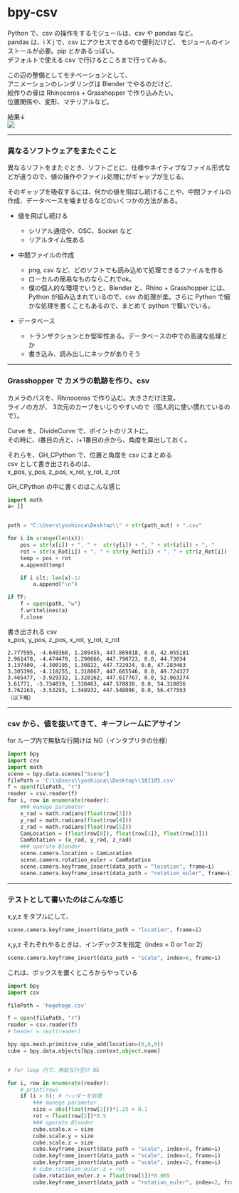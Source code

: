 # bpy-csv  

Python で、csv の操作をするモジュールは、csv や pandas など。  
pandas は、i X j で、csv にアクセスできるので便利だけど、
モジュールのインストールが必要。pip とかあるっぽい。  
デフォルトで使える csv で行けるところまで行ってみる。  


この辺の整備としてモチベーションとして、  
アニメーションのレンダリングは Blender でやるのだけど、  
絵作りの骨は Rhinoceros + Grasshopper で作り込みたい。  
位置関係や、変形、マテリアルなど。  


結果↓  
[![](https://img.youtube.com/vi/5v_j0n8Drtc/0.jpg)](https://www.youtube.com/watch?v=5v_j0n8Drtc)  


---  


###  異なるソフトウェアをまたぐこと  

異なるソフトをまたぐとき、ソフトごとに、仕様やネイティブなファイル形式などが違うので、値の操作やファイル処理にがギャップが生じる。  

そのギャップを吸収するには、何かの値を飛ばし続けることや、中間ファイルの作成、データベースを噛ませるなどのいくつかの方法がある。


- 値を飛ばし続ける  
  - シリアル通信や、OSC、Socket など  
  - リアルタイム性ある  

- 中間ファイルの作成  
  - png, csv など、どのソフトでも読み込めて処理できるファイルを作る  
  - ローカルの簡易なものならこれでok。
  - 僕の個人的な環境でいうと、Blender と、Rhino + Grasshopper には、Python が組み込まれているので、csv の処理が楽。さらに Python で細かな処理を書くこともあるので、まとめて python で繋いでいる。  

- データベース  
  - トランザクションとか堅牢性ある。データベースの中での高速な処理とか  
  - 書き込み、読み出しにネックがありそう  



---  


### Grasshopper で カメラの軌跡を作り、csv  

カメラのパスを、Rhinoceros で作り込む。大きさだけ注意。  
ライノの方が、 3次元のカーブをいじりやすいので（個人的に使い慣れているので）。

Curve を、DivideCurve で、ポイントのリストに。  
その時に、i番目の点と、i+1番目の点から、角度を算出しておく。  

それらを、GH_CPython で、位置と角度を csv にまとめる  
csv として書き出されるのは、  
x_pos, y_pos, z_pos, x_rot, y_rot, z_rot  

GH_CPython の中に書くのはこんな感じ  
```python
import math
a= []


path = "C:\Users\yoshioca\Desktop\\" + str(path_out) + ".csv"

for i in xrange(len(x)):
    pos = str(x[i]) + ", " +  str(y[i]) + ", " + str(z[i]) + ", "
    rot = str(x_Rot[i]) + ", " + str(y_Rot[i]) + ", " + str(z_Rot[i])
    temp = pos + rot
    a.append(temp)

    if i &lt; len(x)-1:
        a.append("\n")

if TF:
    f = open(path, "w")
    f.writelines(a)
    f.close
```

書き出される csv  
x_pos, y_pos, z_pos, x_rot, y_rot, z_rot  
```csv
2.777595, -4.640368, 1.289455, 447.869818, 0.0, 42.055181
2.961478, -4.474479, 1.298666, 447.790723, 0.0, 44.73034
3.137409, -4.300195, 1.30822, 447.722924, 0.0, 47.283463
3.305396, -4.118255, 1.318067, 447.665546, 0.0, 49.724327
3.465477, -3.929332, 1.328162, 447.617767, 0.0, 52.063274
3.61771, -3.734039, 1.338463, 447.578838, 0.0, 54.310856
3.762163, -3.53293, 1.348932, 447.548096, 0.0, 56.477593
（以下略）  
```





---  


### csv から、値を抜いてきて、キーフレームにアサイン  

for ループ内で無駄な行開けは NG（インタプリタの仕様）  

```python
import bpy
import csv
import math
scene = bpy.data.scenes["Scene"]
filePath = 'C:\\Users\\yoshioca\\Desktop\\181105.csv'
f = open(filePath, "r")
reader = csv.reader(f)
for i, row in enumerate(reader):
    ### manege parameter
    x_rad = math.radians(float(row[3]))
    y_rad = math.radians(float(row[4]))
    z_rad = math.radians(float(row[5]))
    CamLocation = (float(row[0]), float(row[1]), float(row[2]))
    CamRotation = (x_rad, y_rad, z_rad)
    ### operate Blender
    scene.camera.location = CamLocation
    scene.camera.rotation_euler = CamRotation
    scene.camera.keyframe_insert(data_path = "location", frame=i)
    scene.camera.keyframe_insert(data_path = "rotation_euler", frame=i)

```


---  


### テストとして書いたのはこんな感じ

x,y,z をタプルにして、  
```python
scene.camera.keyframe_insert(data_path = "location", frame=i)
```  

x,y,z それぞれやるときは、インデックスを指定（index = 0 or 1 or 2）  
```python
scene.camera.keyframe_insert(data_path = "scale", index=0, frame=i)
```

これは、ボックスを置くところからやっている  

```python  
import bpy
import csv

filePath = 'hogehoge.csv'

f = open(filePath, "r")
reader = csv.reader(f)
# header = next(reader)

bpy.ops.mesh.primitive_cube_add(location=(0,0,0))
cube = bpy.data.objects[bpy.context.object.name]


# for loop 内で、無駄な行空け NG

for i, row in enumerate(reader):
    # print(row)
    if (i > 0): # ヘッダーを処理
        ### manege parameter
        size = abs(float(row[2]))*1.25 + 0.1
        rot = float(row[2])*0.5
        ### operate Blender
        cube.scale.x = size
        cube.scale.y = size
        cube.scale.z = size
        cube.keyframe_insert(data_path = "scale", index=0, frame=i)
        cube.keyframe_insert(data_path = "scale", index=1, frame=i)
        cube.keyframe_insert(data_path = "scale", index=2, frame=i)
        # cube.rotation_euler.z = rot
        cube.rotation_euler.z = float(row[1])*0.005
        cube.keyframe_insert(data_path = "rotation_euler", index=2, frame=i)
```

